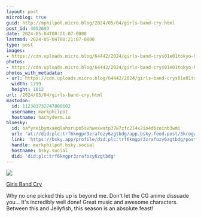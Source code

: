 ```yaml
---
layout: post
microblog: true
guid: http://mphilpot.micro.blog/2024/05/04/girls-band-cry.html
post_id: 4052693
date: 2024-05-04T08:21:07-0800
lastmod: 2024-05-04T08:21:07-0800
type: post
images:
- https://cdn.uploads.micro.blog/64442/2024/girls-band-crys01e01tokyo-hype-0001.jpg
photos:
- https://cdn.uploads.micro.blog/64442/2024/girls-band-crys01e01tokyo-hype-0001.jpg
photos_with_metadata:
- url: https://cdn.uploads.micro.blog/64442/2024/girls-band-crys01e01tokyo-hype-0001.jpg
  width: 1799
  height: 1012
url: /2024/05/04/girls-band-cry.html
mastodon:
  id: 112383732747808602
  username: markphilpot
  hostname: hachyderm.io
bluesky:
  id: bafyreibymxaeqlahxrupo5svhwvxwatp37w7zfc2l4x2io4d6zoinb3wmi
  url: 'at://did:plc:trf6kmgpr3zrafozy6zgtbdg/app.bsky.feed.post/3krogwte7p22v'
  link: 'https://bsky.app/profile/did:plc:trf6kmgpr3zrafozy6zgtbdg/post/3krogwte7p22v'
  handle: markphilpot.bsky.social
  hostname: bsky.social
  did: 'did:plc:trf6kmgpr3zrafozy6zgtbdg'
---
```

![](https://micro.markphilpot.com/uploads/2024/girls-band-crys01e01tokyo-hype-0001.jpg)

[Girls Band Cry](https://anilist.co/anime/164212/Girls-Band-Cry/)

Why no one picked this up is beyond me. Don't let the CG anime dissuade you... It's incredibly well done! Great music and awesome characters. Between this and Jellyfish, this season is an absolute feast!

